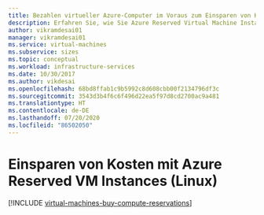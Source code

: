 ```yaml
---
title: Bezahlen virtueller Azure-Computer im Voraus zum Einsparen von Kosten
description: Erfahren Sie, wie Sie Azure Reserved Virtual Machine Instances kaufen, um Computekosten einzusparen.
author: vikramdesai01
manager: vikramdesai01
ms.service: virtual-machines
ms.subservice: sizes
ms.topic: conceptual
ms.workload: infrastructure-services
ms.date: 10/30/2017
ms.author: vikdesai
ms.openlocfilehash: 68bd8ffab1c9b5992c8d608cbb00f2134796df3c
ms.sourcegitcommit: 3543d3b4f6c6f496d22ea5f97d8cd2700ac9a481
ms.translationtype: HT
ms.contentlocale: de-DE
ms.lasthandoff: 07/20/2020
ms.locfileid: "86502050"
---
```

# <a name="save-costs-with-azure-reserved-vm-instances-linux"></a>Einsparen von Kosten mit Azure Reserved VM Instances (Linux)
[!INCLUDE [virtual-machines-buy-compute-reservations](../../../includes/virtual-machines-common-prepay-reserved-vm-instances.md)]

